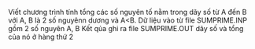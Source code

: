 Viết chương trình tính tổng các số nguyên tố nằm trong dãy số từ A đến B với A, B là 2 số nguyênn dương và A<B.
Dữ liệu vào từ file SUMPRIME.INP gồm 2 số nguyên A, B
Kết qủa ghi ra file SUMPRIME.OUT dãy số và tổng của nó ở hàng thứ 2